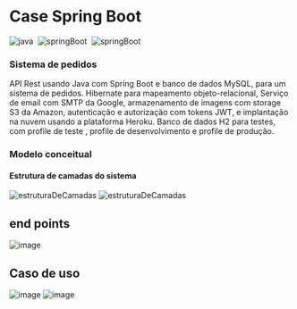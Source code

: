 # Case Spring Boot 

![java](https://img.shields.io/badge/-java-05122A?style=flat&logo=java)&nbsp;
![springBoot](https://img.shields.io/badge/-springBoot-05122A?style=flat&logo=spring-boot)&nbsp;
![springBoot](https://img.shields.io/badge/-Heroku-05122A?style=flat&logo=heroku)&nbsp;

### Sistema de pedidos 
<p>
  API Rest usando Java com Spring Boot e banco de dados MySQL, para um sistema de pedidos. Hibernate para mapeamento objeto-relacional, Serviço de email com SMTP da Google, armazenamento de imagens com storage S3 da Amazon, autenticação e autorização com tokens JWT, e implantação na nuvem usando a plataforma Heroku.
  Banco de dados H2 para testes, com profile de teste , profile de desenvolvimento e profile de produção.
</p>

### Modelo conceitual 

#### Estrutura de camadas do sistema
![estruturaDeCamadas](https://user-images.githubusercontent.com/56891650/167047834-b82ac5da-bad6-4f34-9748-81df0521048d.png)
![estruturaDeCamadas](https://user-images.githubusercontent.com/56891650/167047875-d34b84a1-3c0f-49a2-8e0e-01b5b07ea333.png)

## end points
![image](https://user-images.githubusercontent.com/56891650/167048115-6b6e782d-1a84-4a5d-bd1f-ee50794d36b5.png)

## Caso de uso
![image](https://user-images.githubusercontent.com/56891650/167048288-fa1cf9e9-e44b-44d2-bc6e-ba56473b117d.png)
![image](https://user-images.githubusercontent.com/56891650/167048311-a6551713-3740-44e2-bdd0-c7bdb0f328e9.png)
